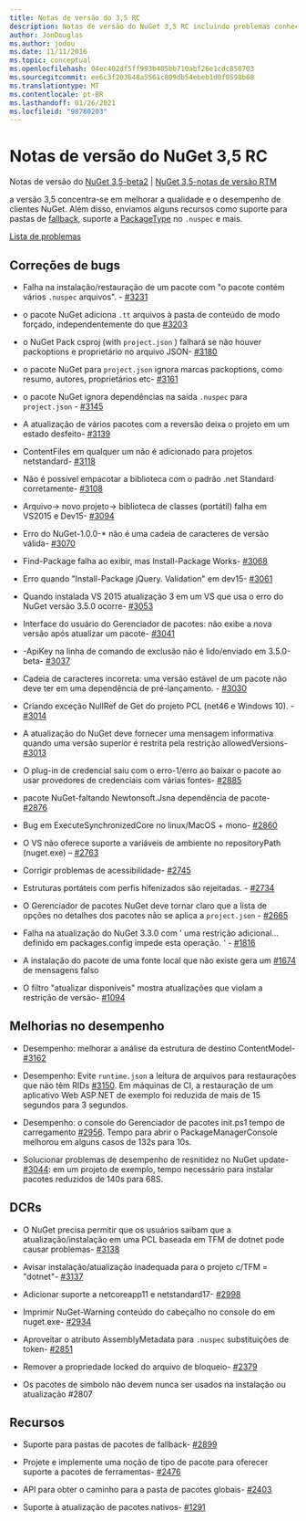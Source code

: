 ```yaml
---
title: Notas de versão do 3,5 RC
description: Notas de versão do NuGet 3,5 RC incluindo problemas conhecidos, correções de bugs, recursos adicionados e DCRs.
author: JonDouglas
ms.author: jodou
ms.date: 11/11/2016
ms.topic: conceptual
ms.openlocfilehash: 04ec402df5ff993b405bb710abf26e1cdc850703
ms.sourcegitcommit: ee6c3f203648a5561c809db54ebeb1d0f0598b68
ms.translationtype: MT
ms.contentlocale: pt-BR
ms.lasthandoff: 01/26/2021
ms.locfileid: "98780203"
---
```

# <a name="nuget-35-rc-release-notes"></a>Notas de versão do NuGet 3,5 RC

Notas de versão do [NuGet 3,5-beta2](../release-notes/nuget-3.5-Beta2.md)  |  [NuGet 3,5-notas de versão RTM](../release-notes/nuget-3.5-RTM.md)

a versão 3,5 concentra-se em melhorar a qualidade e o desempenho de clientes NuGet. Além disso, enviamos alguns recursos como suporte para pastas de [fallback](https://github.com/NuGet/Home/issues/2899), suporte a [PackageType](https://github.com/NuGet/Home/issues/2476) no `.nuspec` e mais.

[Lista de problemas](https://github.com/NuGet/Home/issues?q=is%3Aissue+is%3Aclosed+milestone%3A%223.5%20RC")

## <a name="bug-fixes"></a>Correções de bugs

* Falha na instalação/restauração de um pacote com "o pacote contém vários `.nuspec` arquivos". - [#3231](https://github.com/NuGet/Home/issues/3231)

* o pacote NuGet adiciona `.tt` arquivos à pasta de conteúdo de modo forçado, independentemente do que [#3203](https://github.com/NuGet/Home/issues/3203)

* o NuGet Pack csproj (with `project.json` ) falhará se não houver packoptions e proprietário no arquivo JSON- [#3180](https://github.com/NuGet/Home/issues/3180)

* o pacote NuGet para `project.json` ignora marcas packoptions, como resumo, autores, proprietários etc- [#3161](https://github.com/NuGet/Home/issues/3161)

* o pacote NuGet ignora dependências na saída `.nuspec` para `project.json`  -  [#3145](https://github.com/NuGet/Home/issues/3145)

* A atualização de vários pacotes com a reversão deixa o projeto em um estado desfeito- [#3139](https://github.com/NuGet/Home/issues/3139)

* ContentFiles em qualquer um não é adicionado para projetos netstandard- [#3118](https://github.com/NuGet/Home/issues/3118)

* Não é possível empacotar a biblioteca com o padrão .net Standard corretamente- [#3108](https://github.com/NuGet/Home/issues/3108)

* Arquivo-> novo projeto-> biblioteca de classes (portátil) falha em VS2015 e Dev15- [#3094](https://github.com/NuGet/Home/issues/3094)

* Erro do NuGet-1.0.0-* não é uma cadeia de caracteres de versão válida- [#3070](https://github.com/NuGet/Home/issues/3070)

* Find-Package falha ao exibir, mas Install-Package Works- [#3068](https://github.com/NuGet/Home/issues/3068)

* Erro quando "Install-Package jQuery. Validation" em dev15- [#3061](https://github.com/NuGet/Home/issues/3061)

* Quando instalada VS 2015 atualização 3 em um VS que usa o erro do NuGet versão 3.5.0 ocorre- [#3053](https://github.com/NuGet/Home/issues/3053)

* Interface do usuário do Gerenciador de pacotes: não exibe a nova versão após atualizar um pacote- [#3041](https://github.com/NuGet/Home/issues/3041)

* -ApiKey na linha de comando de exclusão não é lido/enviado em 3.5.0-beta- [#3037](https://github.com/NuGet/Home/issues/3037)

* Cadeia de caracteres incorreta: uma versão estável de um pacote não deve ter em uma dependência de pré-lançamento. - [#3030](https://github.com/NuGet/Home/issues/3030)

* Criando exceção NullRef de Get do projeto PCL (net46 e Windows 10). - [#3014](https://github.com/NuGet/Home/issues/3014)

* A atualização do NuGet deve fornecer uma mensagem informativa quando uma versão superior é restrita pela restrição allowedVersions- [#3013](https://github.com/NuGet/Home/issues/3013)

* O plug-in de credencial saiu com o erro-1/erro ao baixar o pacote ao usar provedores de credenciais com várias fontes- [#2885](https://github.com/NuGet/Home/issues/2885)

* pacote NuGet-faltando Newtonsoft.Jsna dependência de pacote- [#2876](https://github.com/NuGet/Home/issues/2876)

* Bug em ExecuteSynchronizedCore no linux/MacOS + mono- [#2860](https://github.com/NuGet/Home/issues/2860)

* O VS não oferece suporte a variáveis de ambiente no repositoryPath (nuget.exe) – [#2763](https://github.com/NuGet/Home/issues/2763)

* Corrigir problemas de acessibilidade- [#2745](https://github.com/NuGet/Home/issues/2745)

* Estruturas portáteis com perfis hifenizados são rejeitadas. - [#2734](https://github.com/NuGet/Home/issues/2734)

* O Gerenciador de pacotes NuGet deve tornar claro que a lista de opções no detalhes dos pacotes não se aplica a `project.json`  -  [#2665](https://github.com/NuGet/Home/issues/2665)

* Falha na atualização do NuGet 3.3.0 com ' uma restrição adicional... definido em packages.config impede esta operação. ' - [#1816](https://github.com/NuGet/Home/issues/1816)

* A instalação do pacote de uma fonte local que não existe gera um [#1674](https://github.com/NuGet/Home/issues/1674) de mensagens falso

* O filtro "atualizar disponíveis" mostra atualizações que violam a restrição de versão- [#1094](https://github.com/NuGet/Home/issues/1094)

## <a name="performance-improvements"></a>Melhorias no desempenho

* Desempenho: melhorar a análise da estrutura de destino ContentModel- [#3162](https://github.com/NuGet/Home/issues/3162)

* Desempenho: Evite `runtime.json` a leitura de arquivos para restaurações que não têm RIDs [#3150](https://github.com/NuGet/Home/issues/3150). Em máquinas de CI, a restauração de um aplicativo Web ASP.NET de exemplo foi reduzida de mais de 15 segundos para 3 segundos.

* Desempenho: o console do Gerenciador de pacotes init.ps1 tempo de carregamento [#2956](https://github.com/NuGet/Home/issues/2956). Tempo para abrir o PackageManagerConsole melhorou em alguns casos de 132s para 10s.

* Solucionar problemas de desempenho de resnitidez no NuGet update- [#3044](https://github.com/NuGet/Home/issues/3044): em um projeto de exemplo, tempo necessário para instalar pacotes reduzidos de 140s para 68S.

## <a name="dcrs"></a>DCRs

* O NuGet precisa permitir que os usuários saibam que a atualização/instalação em uma PCL baseada em TFM de dotnet pode causar problemas- [#3138](https://github.com/NuGet/Home/issues/3138)

* Avisar instalação/atualização inadequada para o projeto c/TFM = "dotnet"- [#3137](https://github.com/NuGet/Home/issues/3137)

* Adicionar suporte a netcoreapp11 e netstandard17- [#2998](https://github.com/NuGet/Home/issues/2998)

* Imprimir NuGet-Warning conteúdo do cabeçalho no console do em nuget.exe- [#2934](https://github.com/NuGet/Home/issues/2934)

* Aproveitar o atributo AssemblyMetadata para `.nuspec` substituições de token- [#2851](https://github.com/NuGet/Home/issues/2851)

* Remover a propriedade locked do arquivo de bloqueio- [#2379](https://github.com/NuGet/Home/issues/2379)

* Os pacotes de símbolo não devem nunca ser usados na instalação ou atualização #2807

## <a name="features"></a>Recursos

* Suporte para pastas de pacotes de fallback- [#2899](https://github.com/NuGet/Home/issues/2899)

* Projete e implemente uma noção de tipo de pacote para oferecer suporte a pacotes de ferramentas- [#2476](https://github.com/NuGet/Home/issues/2476)

* API para obter o caminho para a pasta de pacotes globais- [#2403](https://github.com/NuGet/Home/issues/2403)

* Suporte à atualização de pacotes nativos- [#1291](https://github.com/NuGet/Home/issues/1291)

